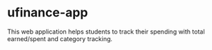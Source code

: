 # ufinance-app
This web application helps students to track their spending with total earned/spent and category tracking. 
